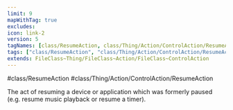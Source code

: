 ```yaml
---
limit: 9
mapWithTag: true
excludes:
icon: link-2
version: 5
tagNames: [class/ResumeAction, class/Thing/Action/ControlAction/ResumeAction, schema-org/ResumeAction]
tags: ["class/ResumeAction", "class/Thing/Action/ControlAction/ResumeAction"]
extends: FileClass~Thing/FileClass~Action/FileClass~ControlAction
---
```


#class/ResumeAction
#class/Thing/Action/ControlAction/ResumeAction


The act of resuming a device or application which was formerly paused (e.g. resume music playback or resume a timer).


